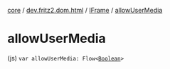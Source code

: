 [core](../../index.md) / [dev.fritz2.dom.html](../index.md) / [IFrame](index.md) / [allowUserMedia](./allow-user-media.md)

# allowUserMedia

(js) `var allowUserMedia: Flow<`[`Boolean`](https://kotlinlang.org/api/latest/jvm/stdlib/kotlin/-boolean/index.html)`>`